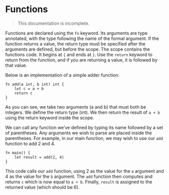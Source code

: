 # Functions

> This documentation is incomplete.

Functions are declared using the `fn` keyword. Its arguments are type annotated, with the type following the name of the formal argument. 
If the function returns a value, the return type must be specified after the arguments are defined, but before the scope.
The scope contains the functions code. It begins at `{` and ends at `}`.
Use the `return` keyword to return from the function, and if you are returning a value, it is followed by that value.

Below is an implementation of a simple adder function.

```
fn add(a int, b int) int {
    let c = a + b
    return c
}
```

As you can see, we take two arguments (a and b) that must both be integers. We define the return type (int). We then return the result of `a + b` using the return keyword inside the scope. 

We can call any function we’ve defined by typing its name followed by a set of parentheses. 
Any arguments we wish to parse are placed inside the parentheses.
For example, in our main function, we may wish to use our `add` function to add 2 and 4.

```
fn main() {
    let result = add(2, 4)
}
```

This code calls our `add` function, using 2 as the value for the `a` argument and 4 as the value for the `b` argument. 
The `add` function then computes and returns `c` which is now equal to `a + b`. 
Finally, `result` is assigned to the returned value (which should be 6).
